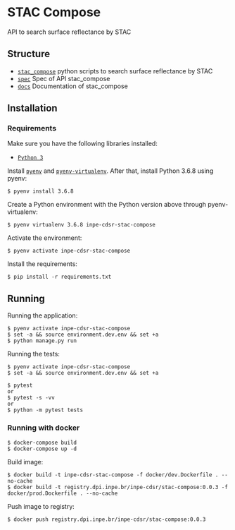 # STAC Compose

API to search surface reflectance by STAC


## Structure

- [`stac_compose`](./stac_compose) python scripts to search surface reflectance by STAC
- [`spec`](./spec) Spec of API stac_compose
- [`docs`](./docs) Documentation of stac_compose


## Installation

### Requirements

Make sure you have the following libraries installed:

- [`Python 3`](https://www.python.org/)

Install [`pyenv`](https://github.com/pyenv/pyenv#basic-github-checkout) and [`pyenv-virtualenv`](https://github.com/pyenv/pyenv-virtualenv#installing-as-a-pyenv-plugin). After that, install Python 3.6.8 using pyenv:

```
$ pyenv install 3.6.8
```

Create a Python environment with the Python version above through pyenv-virtualenv:

```
$ pyenv virtualenv 3.6.8 inpe-cdsr-stac-compose
```

Activate the environment:

```
$ pyenv activate inpe-cdsr-stac-compose
```

Install the requirements:

```
$ pip install -r requirements.txt
```


## Running

Running the application:

```
$ pyenv activate inpe-cdsr-stac-compose
$ set -a && source environment.dev.env && set +a
$ python manage.py run
```

Running the tests:

```
$ pyenv activate inpe-cdsr-stac-compose
$ set -a && source environment.dev.env && set +a

$ pytest
or
$ pytest -s -vv
or
$ python -m pytest tests
```


### Running with docker

```
$ docker-compose build
$ docker-compose up -d
```

Build image:

```
$ docker build -t inpe-cdsr-stac-compose -f docker/dev.Dockerfile . --no-cache
$ docker build -t registry.dpi.inpe.br/inpe-cdsr/stac-compose:0.0.3 -f docker/prod.Dockerfile . --no-cache
```

Push image to registry:

```
$ docker push registry.dpi.inpe.br/inpe-cdsr/stac-compose:0.0.3
```
